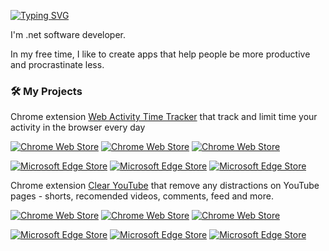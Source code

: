 [![Typing SVG](https://readme-typing-svg.herokuapp.com?color=%2336BCF7&lines=Hi+there+%F0%9F%91%8B+I'm+Alex)](https://git.io/typing-svg)

<div>
I'm .net software developer. 
  
In my free time, I like to create apps that help people be more productive and procrastinate less.
</div>

### 🛠️ My Projects

Chrome extension <a href="https://chrome.google.com/webstore/detail/web-activity-time-tracker/hhfnghjdeddcfegfekjeihfmbjenlomm">Web Activity Time Tracker</a> that track and limit time your activity in the browser every day

[![Chrome Web Store](https://img.shields.io/chrome-web-store/d/hhfnghjdeddcfegfekjeihfmbjenlomm.svg?&label=Chrome%20users&ogo=google-chrome&logoColor=white)](https://chrome.google.com/webstore/detail/web-activity-time-tracker/hhfnghjdeddcfegfekjeihfmbjenlomm)
[![Chrome Web Store](https://img.shields.io/chrome-web-store/rating/hhfnghjdeddcfegfekjeihfmbjenlomm?&logoColor=white;label=Rating)](https://chrome.google.com/webstore/detail/web-activity-time-tracker/hhfnghjdeddcfegfekjeihfmbjenlomm)
[![Chrome Web Store](https://img.shields.io/chrome-web-store/v/hhfnghjdeddcfegfekjeihfmbjenlomm.svg?&label=Google%20Chrome&logo=google-chrome&logoColor=white)](https://chrome.google.com/webstore/detail/web-activity-time-tracker/hhfnghjdeddcfegfekjeihfmbjenlomm)

[![Microsoft Edge Store](https://img.shields.io/badge/dynamic/json?label=Edge%20users&query=%24.activeInstallCount&url=https%3A%2F%2Fmicrosoftedge.microsoft.com%2Faddons%2Fgetproductdetailsbycrxid%2Feepmlmdenlkkjieghjmedjahpofieogf&color=gree)](https://microsoftedge.microsoft.com/addons/detail/web-activity-time-tracker/eepmlmdenlkkjieghjmedjahpofieogf)
[![Microsoft Edge Store](https://img.shields.io/badge/dynamic/json?label=Rating&suffix=/5&color=gree&query=%24.averageRating&url=https%3A%2F%2Fmicrosoftedge.microsoft.com%2Faddons%2Fgetproductdetailsbycrxid%2Feepmlmdenlkkjieghjmedjahpofieogf)](https://microsoftedge.microsoft.com/addons/detail/web-activity-time-tracker/eepmlmdenlkkjieghjmedjahpofieogf)
[![Microsoft Edge Store](https://img.shields.io/badge/dynamic/json?label=Microsoft%20Edge&prefix=v&query=%24.version&url=https%3A%2F%2Fmicrosoftedge.microsoft.com%2Faddons%2Fgetproductdetailsbycrxid%2Feepmlmdenlkkjieghjmedjahpofieogf&logo=microsoft-edge)](https://microsoftedge.microsoft.com/addons/detail/web-activity-time-tracker/eepmlmdenlkkjieghjmedjahpofieogf)


Chrome extension <a href="https://chromewebstore.google.com/detail/clear-youtube-block-youtu/kalhfjomailhflienkfajocjodgjipie">Clear YouTube</a> that remove any distractions on YouTube pages - shorts, recomended videos, comments, feed and more.

[![Chrome Web Store](https://img.shields.io/chrome-web-store/d/kalhfjomailhflienkfajocjodgjipie.svg?&label=Chrome%20users&ogo=google-chrome&logoColor=white)](https://chromewebstore.google.com/detail/clear-youtube-block-youtu/kalhfjomailhflienkfajocjodgjipie)
[![Chrome Web Store](https://img.shields.io/chrome-web-store/rating/kalhfjomailhflienkfajocjodgjipie?&logoColor=white;label=Rating)](https://chromewebstore.google.com/detail/clear-youtube-block-youtu/kalhfjomailhflienkfajocjodgjipie)
[![Chrome Web Store](https://img.shields.io/chrome-web-store/v/kalhfjomailhflienkfajocjodgjipie.svg?&label=Google%20Chrome&logo=google-chrome&logoColor=white)](https://chromewebstore.google.com/detail/clear-youtube-block-youtu/kalhfjomailhflienkfajocjodgjipie)

[![Microsoft Edge Store](https://img.shields.io/badge/dynamic/json?label=Edge%20users&query=%24.activeInstallCount&url=https%3A%2F%2Fmicrosoftedge.microsoft.com%2Faddons%2Fgetproductdetailsbycrxid%2Foidcgdfiocbpfhknkeeonphlfeomeikg&color=gree)](https://microsoftedge.microsoft.com/addons/detail/clear-youtube-block-you/oidcgdfiocbpfhknkeeonphlfeomeikg)
[![Microsoft Edge Store](https://img.shields.io/badge/dynamic/json?label=Rating&suffix=/5&color=gree&query=%24.averageRating&url=https%3A%2F%2Fmicrosoftedge.microsoft.com%2Faddons%2Fgetproductdetailsbycrxid%2Foidcgdfiocbpfhknkeeonphlfeomeikg)](https://microsoftedge.microsoft.com/addons/detail/clear-youtube-block-you/oidcgdfiocbpfhknkeeonphlfeomeikg)
[![Microsoft Edge Store](https://img.shields.io/badge/dynamic/json?label=Microsoft%20Edge&prefix=v&query=%24.version&url=https%3A%2F%2Fmicrosoftedge.microsoft.com%2Faddons%2Fgetproductdetailsbycrxid%2Foidcgdfiocbpfhknkeeonphlfeomeikg&logo=microsoft-edge)](https://microsoftedge.microsoft.com/addons/detail/clear-youtube-block-you/oidcgdfiocbpfhknkeeonphlfeomeikg)

<!--
**Stigmatoz/Stigmatoz** is a ✨ _special_ ✨ repository because its `README.md` (this file) appears on your GitHub profile.

Here are some ideas to get you started:

- 🔭 I’m currently working on ...
- 🌱 I’m currently learning ...
- 👯 I’m looking to collaborate on ...
- 🤔 I’m looking for help with ...
- 💬 Ask me about ...
- 📫 How to reach me: ...
- 😄 Pronouns: ...
- ⚡ Fun fact: ...
-->
